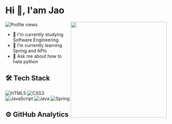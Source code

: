 # Hi 👋, I'am Jao
<img src="https://raw.githubusercontent.com/MicaelliMedeiros/micaellimedeiros/master/image/computer-illustration.png" min-width="400px" max-width="300px" width="300px" align="right">
<p align="left"> <img src="https://komarev.com/ghpvc/?username=joaoseisei&color=blue" alt="Profile views" /> </p>

- 🔭 I'm currently studying Software Engineering
- 🌱 I’m currently learning Spring and APIs
- 💬 Ask me about how to hate python

## 🛠 Tech Stack

![HTML5](https://img.shields.io/badge/html5-%23E34F26.svg?style=for-the-badge&logo=html5&logoColor=white)
![CSS3](https://img.shields.io/badge/css3-%231572B6.svg?style=for-the-badge&logo=css3&logoColor=white)
![JavaScript](https://img.shields.io/badge/javascript-%23323330.svg?style=for-the-badge&logo=javascript&logoColor=%23F7DF1E)
![Java](https://img.shields.io/badge/java-%23ED8B00.svg?style=for-the-badge&logo=openjdk&logoColor=white)
![Spring](https://img.shields.io/badge/spring-%236DB33F.svg?style=for-the-badge&logo=spring&logoColor=white)

## ⚙️ GitHub Analytics

<p align="left">

</p>